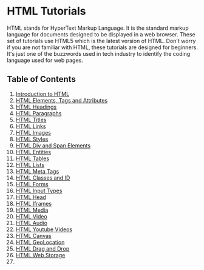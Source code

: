 # HTML Tutorials


HTML stands for HyperText Markup Language. It is the standard markup language for documents designed to be displayed in a web browser. 
These set of tutorials use HTML5 which is the latest version of HTML. Don't worry if you are not familiar with HTML, these tutorials are designed for beginners.
It's just one of the buzzwords used in tech industry to identify the coding language used for web pages.

## Table of Contents

1. [Introduction to HTML](introduction/index.md)
2. [HTML Elements, Tags and Attributes](elements-tags-attributes/index.md)
3. [HTML Headings](headings/index.md)
4. [HTML Paragraphs](paragraphs/index.md)
5. [HTML Titles](titles/index.md)
6. [HTML Links](links/index.md)
7. [HTML Images](images/index.md)
8. [HTML Styles](styles/index.md)
9. [HTML Div and Span Elements](div-and-span/index.md)
10. [HTML Entities](entities/index.md)
11. [HTML Tables](tables/index.md)
12. [HTML Lists](lists/index.md)
13. [HTML Meta Tags](meta-tags/index.md)
14. [HTML Classes and ID](classes-and-id/index.md)
15. [HTML Forms](forms/index.md)
16. [HTML Input Types](input-types/index.md)
17. [HTML Head](head/index.md)
18. [HTML Iframes](iframes/index.md)
19. [HTML Media](media/index.md)
20. [HTML Video](video/index.md)
21. [HTML Audio](audio/index.md)
22. [HTML Youtube Videos](youtube-videos/index.md)
23. [HTML Canvas](canvas/index.md)
24. [HTML GeoLocation](geolocation/index.md)
25. [HTML Drag and Drop](drag-and-drop/index.md)
26. [HTML Web Storage](web-storage/index.md)
27. 